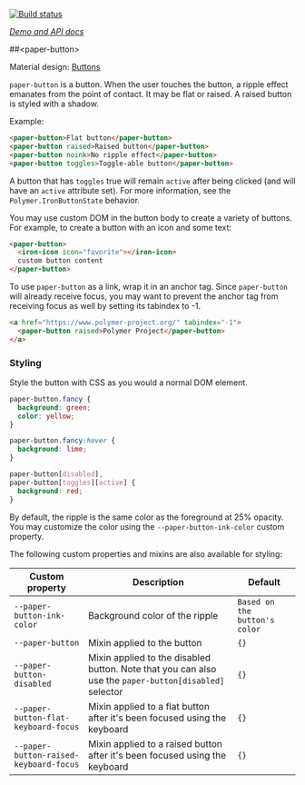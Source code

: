 
<!---

This README is automatically generated from the comments in these files:
paper-button.html

Edit those files, and our readme bot will duplicate them over here!
Edit this file, and the bot will squash your changes :)

The bot does some handling of markdown. Please file a bug if it does the wrong
thing! https://github.com/PolymerLabs/tedium/issues

-->

[![Build status](https://travis-ci.org/PolymerElements/paper-button.svg?branch=master)](https://travis-ci.org/PolymerElements/paper-button)

_[Demo and API docs](https://elements.polymer-project.org/elements/paper-button)_


##&lt;paper-button&gt;

Material design: [Buttons](https://www.google.com/design/spec/components/buttons.html)

`paper-button` is a button. When the user touches the button, a ripple effect emanates
from the point of contact. It may be flat or raised. A raised button is styled with a
shadow.

Example:

```html
<paper-button>Flat button</paper-button>
<paper-button raised>Raised button</paper-button>
<paper-button noink>No ripple effect</paper-button>
<paper-button toggles>Toggle-able button</paper-button>
```

A button that has `toggles` true will remain `active` after being clicked (and
will have an `active` attribute set). For more information, see the `Polymer.IronButtonState`
behavior.

You may use custom DOM in the button body to create a variety of buttons. For example, to
create a button with an icon and some text:

```html
<paper-button>
  <iron-icon icon="favorite"></iron-icon>
  custom button content
</paper-button>
```

To use `paper-button` as a link, wrap it in an anchor tag. Since `paper-button` will already
receive focus, you may want to prevent the anchor tag from receiving focus as well by setting
its tabindex to -1.

```html
<a href="https://www.polymer-project.org/" tabindex="-1">
  <paper-button raised>Polymer Project</paper-button>
</a>
```

### Styling

Style the button with CSS as you would a normal DOM element.

```css
paper-button.fancy {
  background: green;
  color: yellow;
}

paper-button.fancy:hover {
  background: lime;
}

paper-button[disabled],
paper-button[toggles][active] {
  background: red;
}
```

By default, the ripple is the same color as the foreground at 25% opacity. You may
customize the color using the `--paper-button-ink-color` custom property.

The following custom properties and mixins are also available for styling:

| Custom property | Description | Default |
| --- | --- | --- |
| `--paper-button-ink-color` | Background color of the ripple | `Based on the button's color` |
| `--paper-button` | Mixin applied to the button | `{}` |
| `--paper-button-disabled` | Mixin applied to the disabled button. Note that you can also use the `paper-button[disabled]` selector | `{}` |
| `--paper-button-flat-keyboard-focus` | Mixin applied to a flat button after it's been focused using the keyboard | `{}` |
| `--paper-button-raised-keyboard-focus` | Mixin applied to a raised button after it's been focused using the keyboard | `{}` |


